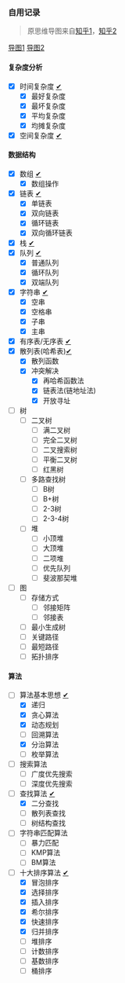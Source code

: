 ### 自用记录
> 原思维导图来自[知乎1](https://zhuanlan.zhihu.com/p/582109772)，[知乎2](https://www.zhihu.com/question/23148377)

[导图1](./image/v2-bb15cc4e9e859de07014ae5cafb6d891_1440w.webp) [导图2](./image/v2-f221b3de2a863b53ef0cb75fec879d72_r.jpg)
#### 复杂度分析

- [x] 时间复杂度  [✔](复杂度分析.md)
  - [x] 最好复杂度
  - [x] 最坏复杂度
  - [x] 平均复杂度
  - [x] 均摊复杂度
- [x] 空间复杂度  [✔](复杂度分析.md)

#### 数据结构

- [x] 数组   [✔](线性结构.md)
  - [x] 数组操作
- [x] 链表   [✔](线性结构.md)
  - [x] 单链表
  - [x] 双向链表
  - [x] 循环链表
  - [x] 双向循环链表
- [x] 栈    [✔](线性结构.md)
- [x] 队列  [✔](线性结构.md)
  - [x] 普通队列
  - [x] 循环队列
  - [x] 双端队列
- [x] 字符串  [✔](线性结构.md)
  - [x] 空串
  - [x] 空格串
  - [x] 子串
  - [x] 主串
- [x] 有序表/无序表 [✔](线性结构.md)
- [x] 散列表(哈希表)[✔](散列表.md)
  - [x] 散列函数
  - [x] 冲突解决
    - [x] 再哈希函数法
    - [x] 链表法(链地址法)
    - [x] 开放寻址
- [ ] 树
  - [ ] 二叉树
    - [ ] 满二叉树
    - [ ] 完全二叉树
    - [ ] 二叉搜索树
    - [ ] 平衡二叉树
    - [ ] 红黑树
  - [ ] 多路查找树
    - [ ] B树
    - [ ] B+树
    - [ ] 2-3树
    - [ ] 2-3-4树
  - [ ] 堆
    - [ ] 小顶堆
    - [ ] 大顶堆
    - [ ] 二项堆
    - [ ] 优先队列
    - [ ] 斐波那契堆
- [ ] 图
  - [ ] 存储方式
    - [ ] 邻接矩阵
    - [ ] 邻接表  
  - [ ] 最小生成树
  - [ ] 关键路径
  - [ ] 最短路径
  - [ ] 拓扑排序

#### 算法

- [ ] 算法基本思想  [✔](线性结构.md)
  - [x] 递归
  - [x] 贪心算法
  - [x] 动态规划
  - [ ] 回溯算法
  - [x] 分治算法
  - [ ] 枚举算法
- [ ] 搜索算法
  - [ ] 广度优先搜索
  - [ ] 深度优先搜索
- [ ] 查找算法     [✔](查找算法.md)
  - [x] 二分查找
  - [ ] 散列表查找
  - [ ] 树结构查找
- [ ] 字符串匹配算法
  - [ ] 暴力匹配
  - [ ] KMP算法
  - [ ] BM算法
- [ ] 十大排序算法  [✔](排序算法.md)
  - [x] 冒泡排序
  - [x] 选择排序
  - [x] 插入排序
  - [x] 希尔排序
  - [x] 快速排序
  - [x] 归并排序
  - [ ] 堆排序
  - [ ] 计数排序
  - [ ] 基数排序
  - [ ] 桶排序